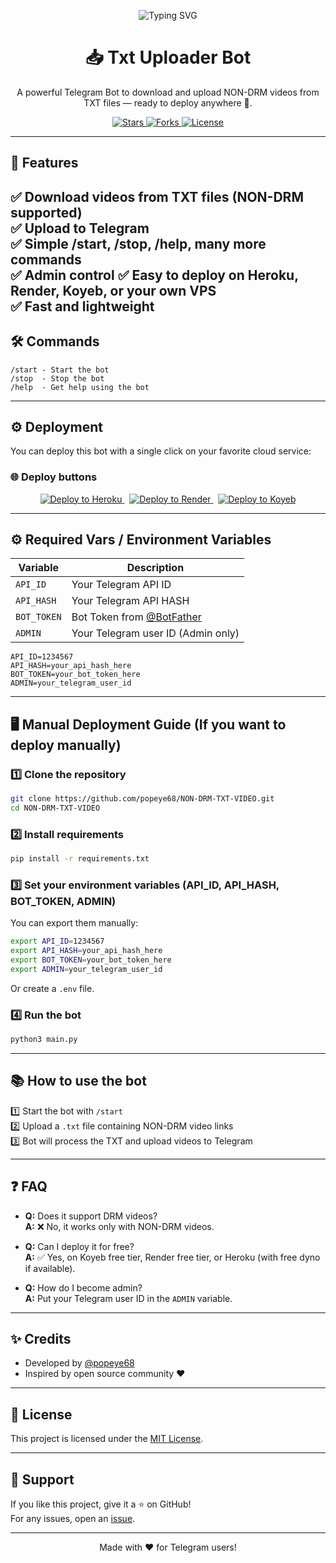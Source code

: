 <p align="center">
  <img src="https://readme-typing-svg.herokuapp.com/?lines=Welcome+To+Txt+Uploader+Bot+!" alt="Typing SVG">
</p>

<h1 align="center">📥 Txt Uploader Bot</h1>

<p align="center">A powerful Telegram Bot to download and upload NON-DRM videos from TXT files — ready to deploy anywhere 🚀.</p>

<p align="center">
  <a href="https://github.com/popeye68/NON-DRM-TXT-VIDEO/stargazers">
    <img src="https://img.shields.io/github/stars/popeye68/NON-DRM-TXT-VIDEO?style=for-the-badge" alt="Stars">
  </a>
  <a href="https://github.com/popeye68/NON-DRM-TXT-VIDEO/fork">
    <img src="https://img.shields.io/github/forks/popeye68/NON-DRM-TXT-VIDEO?style=for-the-badge" alt="Forks">
  </a>
  <a href="https://github.com/popeye68/NON-DRM-TXT-VIDEO/blob/main/LICENSE">
    <img src="https://img.shields.io/github/license/popeye68/NON-DRM-TXT-VIDEO?style=for-the-badge" alt="License">
  </a>
</p>

---

## 🚀 Features

✅ Download videos from TXT files (NON-DRM supported)  
✅ Upload to Telegram  
✅ Simple /start, /stop, /help, many more commands  
✅ Admin control 
✅ Easy to deploy on **Heroku**, **Render**, **Koyeb**, or **your own VPS**  
✅ Fast and lightweight
---

## 🛠 Commands

```
/start - Start the bot
/stop  - Stop the bot
/help  - Get help using the bot
```

---

## ⚙️ Deployment

You can deploy this bot with a single click on your favorite cloud service:

### 🌐 Deploy buttons

<p align="center">
  <a href="https://heroku.com/deploy?template=https://www.github.com/popeye68/NON-DRM-TXT-VIDEO">
    <img src="https://www.herokucdn.com/deploy/button.svg" alt="Deploy to Heroku">
  </a>
  &nbsp;
  <a href="https://render.com/deploy?repo=https://github.com/popeye68/NON-DRM-TXT-VIDEO">
    <img src="https://render.com/images/deploy-to-render-button.svg" alt="Deploy to Render">
  </a>
  &nbsp;
  <a href="https://app.koyeb.com/deploy?name=NON-DRM-TXT-VIDEO&repository=popeye68%2FNON-DRM-TXT-VIDEO&branch=main&instance_type=free&instances_min=0">
    <img src="https://www.koyeb.com/static/images/deploy/button.svg" alt="Deploy to Koyeb">
  </a>
</p>

---

## ⚙️ Required Vars / Environment Variables

| Variable    | Description                   |
|-------------|-------------------------------|
| `API_ID`    | Your Telegram API ID           |
| `API_HASH`  | Your Telegram API HASH         |
| `BOT_TOKEN` | Bot Token from [@BotFather](https://t.me/BotFather) |
| `ADMIN`     | Your Telegram user ID (Admin only) |

```env
API_ID=1234567
API_HASH=your_api_hash_here
BOT_TOKEN=your_bot_token_here
ADMIN=your_telegram_user_id
```

---

## 🖥 Manual Deployment Guide (If you want to deploy manually)

### 1️⃣ Clone the repository

```bash
git clone https://github.com/popeye68/NON-DRM-TXT-VIDEO.git
cd NON-DRM-TXT-VIDEO
```

### 2️⃣ Install requirements

```bash
pip install -r requirements.txt
```

### 3️⃣ Set your environment variables (API_ID, API_HASH, BOT_TOKEN, ADMIN)

You can export them manually:

```bash
export API_ID=1234567
export API_HASH=your_api_hash_here
export BOT_TOKEN=your_bot_token_here
export ADMIN=your_telegram_user_id
```

Or create a `.env` file.

### 4️⃣ Run the bot

```bash
python3 main.py
```

---

## 📚 How to use the bot

1️⃣ Start the bot with `/start`  
2️⃣ Upload a `.txt` file containing NON-DRM video links  
3️⃣ Bot will process the TXT and upload videos to Telegram  

---

## ❓ FAQ

- **Q:** Does it support DRM videos?  
  **A:** ❌ No, it works only with NON-DRM videos.

- **Q:** Can I deploy it for free?  
  **A:** ✅ Yes, on Koyeb free tier, Render free tier, or Heroku (with free dyno if available).

- **Q:** How do I become admin?  
  **A:** Put your Telegram user ID in the `ADMIN` variable.

---

## ✨ Credits

- Developed by [@popeye68](https://github.com/popeye68)  
- Inspired by open source community ❤️  

---

## 📜 License

This project is licensed under the [MIT License](LICENSE).

---

## 🌟 Support

If you like this project, give it a ⭐ on GitHub!  
For any issues, open an [issue](https://github.com/popeye68/NON-DRM-TXT-VIDEO/issues).

---

<p align="center">Made with ❤️ for Telegram users!</p>
